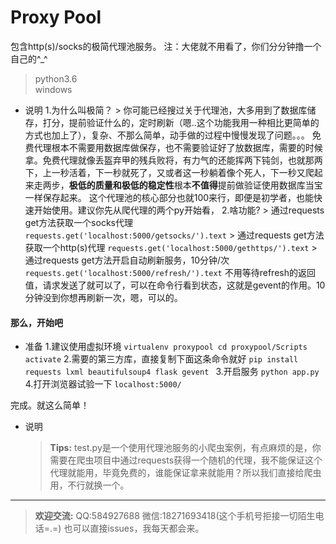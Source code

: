 Proxy Pool
==========
包含http(s)/socks的极简代理池服务。
注：大佬就不用看了，你们分分钟撸一个自己的^_^

> python3.6  
> windows 


* 说明
	1.为什么叫极简？
		>  你可能已经搜过关于代理池，大多用到了数据库储存，打分，提前验证什么的，定时刷新（嗯..这个功能我用一种相比更简单的方式也加上了），复杂、不那么简单，动手做的过程中慢慢发现了问题。。。
			免费代理根本不需要用数据库做保存，也不需要验证好了放数据库，需要的时候拿。免费代理就像丢盔弃甲的残兵败将，有力气的还能挥两下钝剑，也就那两下，上一秒活着，下一秒就死了，又或者这一秒躺着像个死人，下一秒又爬起来走两步，**极低的质量和极低的稳定性**根本**不值得**提前做验证使用数据库当宝一样保存起来。
		这个代理池的核心部分也就100来行，即便是初学者，也能快速开始使用。建议你先从爬代理的两个py开始看，
	2.啥功能?
		> 通过requests get方法获取一个socks代理 ```requests.get('localhost:5000/getsocks/').text```
		> 通过requests get方法获取一个http(s)代理 ```requests.get('localhost:5000/gethttps/').text```
		> 通过requests get方法开启自动刷新服务，10分钟/次 ```requests.get('localhost:5000/refresh/').text```
		不用等待refresh的返回值，请求发送了就可以了，可以在命令行看到状态，这就是gevent的作用。10分钟没到你想再刷新一次，嗯，可以的。

#### 那么，开始吧 ####

* 准备
	1.建议使用虚拟环境
	  ```virtualenv proxypool
	  cd proxypool/Scripts
	  activate```
	2.需要的第三方库，直接复制下面这条命令就好
	```pip install requests lxml beautifulsoup4 flask gevent ```
	3.开启服务
	```python app.py ```
	4.打开浏览器试验一下
	```localhost:5000/```

完成。就这么简单！

* 说明
	> **Tips:** test.py是一个使用代理池服务的小爬虫案例，有点麻烦的是，你需要在爬虫项目中通过requests获得一个随机的代理，我不能保证这个代理就能用，毕竟免费的，谁能保证拿来就能用？所以我们直接给爬虫用，不行就换一个。


------------


> **欢迎交流:**
	QQ:584927688
	微信:18271693418(这个手机号拒接一切陌生电话=.=)
	也可以直接issues，我每天都会来。
